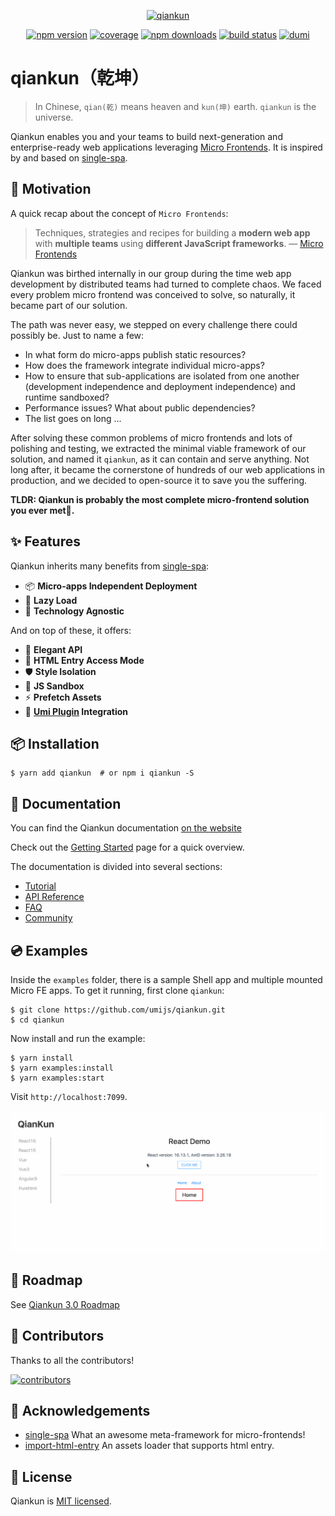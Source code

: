 <p align="center">
  <a href="https://qiankun.umijs.org">
    <img src="https://gw.alipayobjects.com/zos/bmw-prod/8a74c1d3-16f3-4719-be63-15e467a68a24/km0cv8vn_w500_h500.png" alt="qiankun" width="180" />
  </a>
</p>

<p align="center">
  <a href="https://www.npmjs.com/package/qiankun"><img src="https://img.shields.io/npm/v/qiankun.svg?style=flat-square" alt="npm version" /></a>
  <a href="https://codecov.io/gh/umijs/qiankun"><img src="https://img.shields.io/codecov/c/github/umijs/qiankun.svg?style=flat-square" alt="coverage" /></a>
  <a href="https://www.npmjs.com/package/qiankun"><img src="https://img.shields.io/npm/dt/qiankun.svg?style=flat-square" alt="npm downloads" /></a>
  <a href="https://travis-ci.com/umijs/qiankun"><img src="https://img.shields.io/github/workflow/status/umijs/qiankun/CI.svg?style=flat-square" alt="build status" /></a>
  <a href="https://github.com/umijs/dumi"><img src="https://img.shields.io/badge/docs%20by-dumi-blue" alt="dumi" /></a>
</p>

# qiankun（乾坤）

> In Chinese, `qian(乾)` means heaven and `kun(坤)` earth. `qiankun` is the universe.

Qiankun enables you and your teams to build next-generation and enterprise-ready web applications leveraging [Micro Frontends](https://micro-frontends.org/). It is inspired by and based on [single-spa](https://github.com/CanopyTax/single-spa).

## 🤔 Motivation

A quick recap about the concept of `Micro Frontends`:

> Techniques, strategies and recipes for building a **modern web app** with **multiple teams** using **different JavaScript frameworks**. — [Micro Frontends](https://micro-frontends.org/)

Qiankun was birthed internally in our group during the time web app development by distributed teams had turned to complete chaos. We faced every problem micro frontend was conceived to solve, so naturally, it became part of our solution.

The path was never easy, we stepped on every challenge there could possibly be. Just to name a few:

- In what form do micro-apps publish static resources?
- How does the framework integrate individual micro-apps?
- How to ensure that sub-applications are isolated from one another (development independence and deployment independence) and runtime sandboxed?
- Performance issues? What about public dependencies?
- The list goes on long ...

After solving these common problems of micro frontends and lots of polishing and testing, we extracted the minimal viable framework of our solution, and named it `qiankun`, as it can contain and serve anything. Not long after, it became the cornerstone of hundreds of our web applications in production, and we decided to open-source it to save you the suffering.

**TLDR: Qiankun is probably the most complete micro-frontend solution you ever met🧐.**

## :sparkles: Features

Qiankun inherits many benefits from [single-spa](https://github.com/CanopyTax/single-spa):

- 📦 **Micro-apps Independent Deployment**
- 🛴 **Lazy Load**
- 📱 **Technology Agnostic**

And on top of these, it offers:

- 💃 **Elegant API**
- 💪 **HTML Entry Access Mode**
- 🛡 **Style Isolation**
- 🧳 **JS Sandbox**
- ⚡ **Prefetch Assets**
- 🔌 **[Umi Plugin](https://github.com/umijs/plugins/tree/master/packages/plugin-qiankun) Integration**

## 📦 Installation

```shell
$ yarn add qiankun  # or npm i qiankun -S
```

## 📖 Documentation

You can find the Qiankun documentation [on the website](https://qiankun.umijs.org/)

Check out the [Getting Started](https://qiankun.umijs.org/guide/getting-started) page for a quick overview.

The documentation is divided into several sections:

- [Tutorial](https://qiankun.umijs.org/cookbook)
- [API Reference](https://qiankun.umijs.org/api)
- [FAQ](https://qiankun.umijs.org/faq)
- [Community](https://qiankun.umijs.org/#-community)

## 💿 Examples

Inside the `examples` folder, there is a sample Shell app and multiple mounted Micro FE apps. To get it running, first clone `qiankun`:

```shell
$ git clone https://github.com/umijs/qiankun.git
$ cd qiankun
```

Now install and run the example:

```shell
$ yarn install
$ yarn examples:install
$ yarn examples:start
```

Visit `http://localhost:7099`.

![](./examples/example.gif)

## 🎯 Roadmap

See [Qiankun 3.0 Roadmap](https://github.com/umijs/qiankun/discussions/1378)

## 👥 Contributors

Thanks to all the contributors!

<a href="https://github.com/umijs/qiankun/graphs/contributors">
  <img src="https://opencollective.com/qiankun/contributors.svg?width=960&button=false" alt="contributors" />
</a>

## 🎁 Acknowledgements

- [single-spa](https://github.com/CanopyTax/single-spa) What an awesome meta-framework for micro-frontends!
- [import-html-entry](https://github.com/kuitos/import-html-entry/) An assets loader that supports html entry.

## 📄 License

Qiankun is [MIT licensed](./LICENSE).
